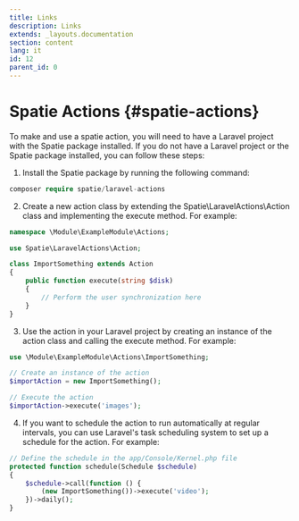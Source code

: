 ```yaml
---
title: Links
description: Links
extends: _layouts.documentation
section: content
lang: it
id: 12
parent_id: 0
---
```


# Spatie Actions {#spatie-actions}

To make and use a spatie action, you will need to have a Laravel project with the Spatie package installed. If you do not have a Laravel project or the Spatie package installed, you can follow these steps:

1. Install the Spatie package by running the following command:

```php
composer require spatie/laravel-actions
```

2. Create a new action class by extending the Spatie\LaravelActions\Action class and implementing the execute method. For example:

```php
namespace \Module\ExampleModule\Actions;

use Spatie\LaravelActions\Action;

class ImportSomething extends Action
{
    public function execute(string $disk)
    {
        // Perform the user synchronization here
    }
}
```

3. Use the action in your Laravel project by creating an instance of the action class and calling the execute method. For example:

```php
use \Module\ExampleModule\Actions\ImportSomething;

// Create an instance of the action
$importAction = new ImportSomething();

// Execute the action
$importAction->execute('images');
```

4. If you want to schedule the action to run automatically at regular intervals, you can use Laravel's task scheduling system to set up a schedule for the action. For example:

```php
// Define the schedule in the app/Console/Kernel.php file
protected function schedule(Schedule $schedule)
{
    $schedule->call(function () {
        (new ImportSomething())->execute('video');
    })->daily();
}
```
